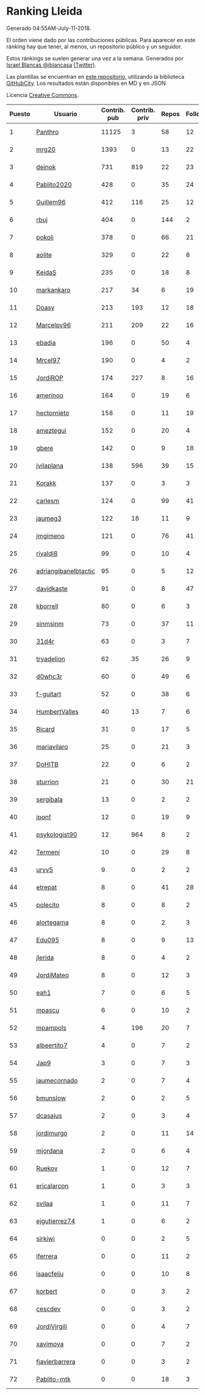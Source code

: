 # Ranking Lleida

Generado 04:55AM-July-11-2018.

El orden viene dado por las contribuciones públicas. Para aparecer en este ránking hay que tener, al menos, un repositorio público y un seguidor.

Estos ránkings se suelen generar una vez a la semana. Generados por [Israel Blancas @iblancasa](https://github.com/iblancasa/) [(Twitter)](https://twitter.com/iblancasa).

Las plantillas se encuentran en [este repositorio](https://github.com/iblancasa/GH-Spanish-Ranking), utilizando la biblioteca [GitHubCity](https://github.com/iblancasa/GitHubCity). Los resultados están disponibles en MD y en JSON.

Licencia [Creative Commons](https://creativecommons.org/licenses/by/4.0/).

| Puesto   |  Usuario  | Contrib. pub | Contrib. priv |Repos| Followers | Desde |  Avatar  |
|----------|-----------|--------------|---------------|-----|-----------|-------|----------|
|1|[Panthro](https://github.com/Panthro)|11125|3|58|12|2012-03-22|![Panthro]()|
|2|[mrg20](https://github.com/mrg20)|1393|0|13|22|2016-02-22|![mrg20]()|
|3|[deinok](https://github.com/deinok)|731|819|22|23|2014-02-04|![deinok]()|
|4|[Pablito2020](https://github.com/Pablito2020)|428|0|35|24|2016-04-24|![Pablito2020]()|
|5|[Guillem96](https://github.com/Guillem96)|412|116|25|12|2016-08-27|![Guillem96]()|
|6|[rbuj](https://github.com/rbuj)|404|0|144|2|2014-12-12|![rbuj]()|
|7|[pokoli](https://github.com/pokoli)|378|0|66|21|2011-10-30|![pokoli]()|
|8|[aolite](https://github.com/aolite)|329|0|22|8|2013-06-03|![aolite]()|
|9|[KeidaS](https://github.com/KeidaS)|235|0|18|8|2016-04-27|![KeidaS]()|
|10|[markankaro](https://github.com/markankaro)|217|34|6|19|2017-05-24|![markankaro]()|
|11|[Doasy](https://github.com/Doasy)|213|193|12|18|2016-01-29|![Doasy]()|
|12|[Marcelpv96](https://github.com/Marcelpv96)|211|209|22|16|2016-11-15|![Marcelpv96]()|
|13|[ebadia](https://github.com/ebadia)|196|0|50|4|2009-12-08|![ebadia]()|
|14|[Mrcel97](https://github.com/Mrcel97)|190|0|4|2|2017-11-07|![Mrcel97]()|
|15|[JordiROP](https://github.com/JordiROP)|174|227|8|16|2016-02-08|![JordiROP]()|
|16|[amerinoo](https://github.com/amerinoo)|164|0|19|6|2015-02-16|![amerinoo]()|
|17|[hectornieto](https://github.com/hectornieto)|158|0|11|19|2014-04-15|![hectornieto]()|
|18|[ameztegui](https://github.com/ameztegui)|152|0|20|4|2014-07-02|![ameztegui]()|
|19|[gbere](https://github.com/gbere)|142|0|9|18|2012-01-13|![gbere]()|
|20|[jvilaplana](https://github.com/jvilaplana)|138|596|39|15|2011-04-15|![jvilaplana]()|
|21|[Korakk](https://github.com/Korakk)|137|0|3|3|2017-11-20|![Korakk]()|
|22|[carlesm](https://github.com/carlesm)|124|0|99|41|2008-05-01|![carlesm]()|
|23|[jaumeg3](https://github.com/jaumeg3)|122|18|11|9|2016-07-14|![jaumeg3]()|
|24|[jmgimeno](https://github.com/jmgimeno)|121|0|76|41|2011-04-08|![jmgimeno]()|
|25|[rivaldi8](https://github.com/rivaldi8)|99|0|10|4|2011-11-11|![rivaldi8]()|
|26|[adriangibanelbtactic](https://github.com/adriangibanelbtactic)|95|0|5|12|2012-01-15|![adriangibanelbtactic]()|
|27|[davidkaste](https://github.com/davidkaste)|91|0|8|47|2011-11-16|![davidkaste]()|
|28|[kborrell](https://github.com/kborrell)|80|0|6|3|2015-02-17|![kborrell]()|
|29|[sinmsinm](https://github.com/sinmsinm)|73|0|37|11|2012-05-16|![sinmsinm]()|
|30|[31d4r](https://github.com/31d4r)|63|0|3|7|2017-08-12|![31d4r]()|
|31|[tryadelion](https://github.com/tryadelion)|62|35|26|9|2013-03-05|![tryadelion]()|
|32|[d0whc3r](https://github.com/d0whc3r)|60|0|49|6|2012-01-25|![d0whc3r]()|
|33|[f-guitart](https://github.com/f-guitart)|52|0|38|6|2014-03-09|![f-guitart]()|
|34|[HumbertValles](https://github.com/HumbertValles)|40|13|7|6|2017-02-13|![HumbertValles]()|
|35|[Ricard](https://github.com/Ricard)|31|0|17|5|2009-12-13|![Ricard]()|
|36|[mariavilaro](https://github.com/mariavilaro)|25|0|21|3|2015-01-13|![mariavilaro]()|
|37|[DoHITB](https://github.com/DoHITB)|22|0|6|2|2016-01-19|![DoHITB]()|
|38|[sturrion](https://github.com/sturrion)|21|0|30|21|2013-08-23|![sturrion]()|
|39|[sergibala](https://github.com/sergibala)|13|0|2|2|2018-02-13|![sergibala]()|
|40|[jponf](https://github.com/jponf)|12|0|19|9|2013-03-13|![jponf]()|
|41|[psykologist90](https://github.com/psykologist90)|12|964|8|2|2013-09-05|![psykologist90]()|
|42|[Termeni](https://github.com/Termeni)|10|0|29|8|2014-03-10|![Termeni]()|
|43|[uryy5](https://github.com/uryy5)|9|0|2|2|2014-10-07|![uryy5]()|
|44|[etrepat](https://github.com/etrepat)|8|0|41|28|2009-11-04|![etrepat]()|
|45|[polecito](https://github.com/polecito)|8|0|8|2|2013-07-30|![polecito]()|
|46|[alortegama](https://github.com/alortegama)|8|0|2|3|2015-02-03|![alortegama]()|
|47|[Edu095](https://github.com/Edu095)|8|0|9|13|2015-04-07|![Edu095]()|
|48|[jlerida](https://github.com/jlerida)|8|0|4|2|2015-05-12|![jlerida]()|
|49|[JordiMateo](https://github.com/JordiMateo)|8|0|12|3|2016-03-10|![JordiMateo]()|
|50|[eah1](https://github.com/eah1)|7|0|6|5|2015-02-17|![eah1]()|
|51|[mpascu](https://github.com/mpascu)|6|0|10|2|2015-02-12|![mpascu]()|
|52|[mpampols](https://github.com/mpampols)|4|196|20|7|2010-11-12|![mpampols]()|
|53|[albeertito7](https://github.com/albeertito7)|4|0|7|2|2017-02-13|![albeertito7]()|
|54|[Jap9](https://github.com/Jap9)|3|0|7|3|2016-02-09|![Jap9]()|
|55|[jaumecornado](https://github.com/jaumecornado)|2|0|7|4|2011-02-14|![jaumecornado]()|
|56|[bmunslow](https://github.com/bmunslow)|2|0|2|5|2010-06-03|![bmunslow]()|
|57|[dcasajus](https://github.com/dcasajus)|2|0|3|4|2014-03-25|![dcasajus]()|
|58|[jordimurgo](https://github.com/jordimurgo)|2|0|11|14|2013-10-23|![jordimurgo]()|
|59|[mjordana](https://github.com/mjordana)|2|0|6|4|2014-11-19|![mjordana]()|
|60|[Ruekov](https://github.com/Ruekov)|1|0|12|7|2010-12-27|![Ruekov]()|
|61|[ericalarcon](https://github.com/ericalarcon)|1|0|3|3|2013-08-28|![ericalarcon]()|
|62|[svilaa](https://github.com/svilaa)|1|0|11|7|2013-09-23|![svilaa]()|
|63|[ejgutierrez74](https://github.com/ejgutierrez74)|1|0|6|2|2015-03-14|![ejgutierrez74]()|
|64|[sirkiwi](https://github.com/sirkiwi)|0|0|2|5|2011-07-01|![sirkiwi]()|
|65|[iferrera](https://github.com/iferrera)|0|0|11|2|2011-09-23|![iferrera]()|
|66|[isaacfeliu](https://github.com/isaacfeliu)|0|0|10|8|2008-04-10|![isaacfeliu]()|
|67|[korbert](https://github.com/korbert)|0|0|3|2|2013-03-08|![korbert]()|
|68|[cescdev](https://github.com/cescdev)|0|0|3|2|2013-09-20|![cescdev]()|
|69|[JordiVirgili](https://github.com/JordiVirgili)|0|0|4|7|2013-11-27|![JordiVirgili]()|
|70|[xavimoya](https://github.com/xavimoya)|0|0|7|2|2014-11-25|![xavimoya]()|
|71|[fjavierbarrera](https://github.com/fjavierbarrera)|0|0|3|2|2014-12-16|![fjavierbarrera]()|
|72|[Pablito-mtk](https://github.com/Pablito-mtk)|0|0|18|3|2016-09-29|![Pablito-mtk]()|
